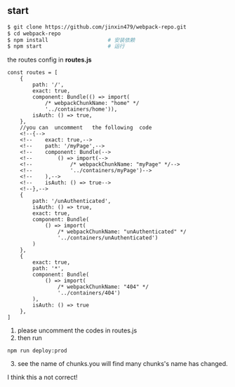 

## start


```bash
$ git clone https://github.com/jinxin479/webpack-repo.git
$ cd webpack-repo
$ npm install                   # 安装依赖
$ npm start                     # 运行
```
the routes config in **routes.js**
```
const routes = [
    {
        path: '/',
        exact: true,
        component: Bundle(() => import(
            /* webpackChunkName: "home" */
            '../containers/home')),
        isAuth: () => true,
    },
    //you can  uncomment   the following  code 
    <!--{-->
    <!--    exact: true,-->
    <!--    path: '/myPage',-->
    <!--    component: Bundle(-->
    <!--        () => import(-->
    <!--            /* webpackChunkName: "myPage" */-->
    <!--            '../containers/myPage')-->
    <!--    ),-->
    <!--    isAuth: () => true-->
    <!--},-->
    {
        path: '/unAuthenticated',
        isAuth: () => true,
        exact: true,
        component: Bundle(
            () => import(
                /* webpackChunkName: "unAuthenticated" */
                '../containers/unAuthenticated')
        )
    },
    {
        exact: true,
        path: '*',
        component: Bundle(
            () => import(
                /* webpackChunkName: "404" */
                '../containers/404')
        ),
        isAuth: () => true
    },
]

```


1. please uncomment  the codes in routes.js 
2. then run  
```
npm run deploy:prod
```

3. see the name of chunks.you will find many chunks's name has changed.


I think this a not correct!